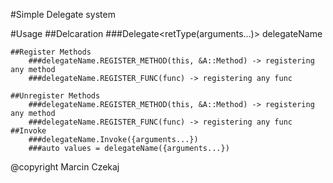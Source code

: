 #Simple Delegate system

#Usage
	##Delcaration
		###Delegate<retType(arguments...)> delegateName
		
	##Register Methods
		###delegateName.REGISTER_METHOD(this, &A::Method) -> registering any method
		###delegateName.REGISTER_FUNC(func) -> registering any func
	
	##Unregister Methods
		###delegateName.REGISTER_METHOD(this, &A::Method) -> registering any method
		###delegateName.REGISTER_FUNC(func) -> registering any func
	##Invoke
		###delegateName.Invoke({arguments...})
		###auto values = delegateName({arguments...})
		
@copyright Marcin Czekaj